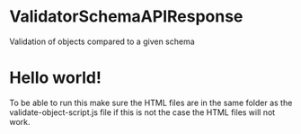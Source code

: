 # ValidatorSchemaAPIResponse
Validation of objects compared to a given schema



# Hello world!

To be able to run this make sure the HTML files are in the same folder as the validate-object-script.js file if this is not the case the HTML files will not work.
